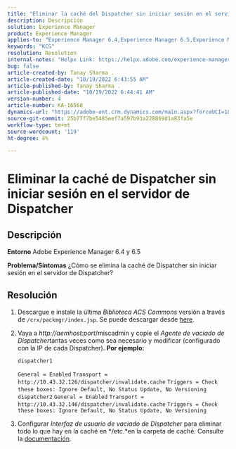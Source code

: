 ```yaml
---
title: "Eliminar la caché del Dispatcher sin iniciar sesión en el servidor de Dispatcher"
description: Descripción
solution: Experience Manager
product: Experience Manager
applies-to: "Experience Manager 6.4,Experience Manager 6.5,Experience Manager"
keywords: "KCS"
resolution: Resolution
internal-notes: "Helpx Link: https://helpx.adobe.com/experience-manager/kb/How-to-delete-the-dispatcher-cache-without-logging-into-the-Dispatchers-AEM.html"
bug: false
article-created-by: Tanay Sharma .
article-created-date: "10/19/2022 6:43:55 AM"
article-published-by: Tanay Sharma .
article-published-date: "10/19/2022 6:44:41 AM"
version-number: 4
article-number: KA-16568
dynamics-url: "https://adobe-ent.crm.dynamics.com/main.aspx?forceUCI=1&pagetype=entityrecord&etn=knowledgearticle&id=6f95dc64-794f-ed11-bba2-0022480868ff"
source-git-commit: 25b77f7be5485eef7a597b93a228869d1a83fa5e
workflow-type: tm+mt
source-wordcount: '119'
ht-degree: 4%

---
```


# Eliminar la caché de Dispatcher sin iniciar sesión en el servidor de Dispatcher

## Descripción

<b>Entorno</b>
Adobe Experience Manager 6.4 y 6.5


<b>Problema/Síntomas</b>
¿Cómo se elimina la caché de Dispatcher sin iniciar sesión en el servidor de Dispatcher?


## Resolución


1. Descargue e instale la última *Biblioteca ACS Commons* versión a través de `/crx/packmgr/index.jsp`. Se puede descargar desde [here](https://github.com/Adobe-Consulting-Services/acs-aem-commons/releases).
2. Vaya a *http://aemhost:port*/miscadmin y copie el *Agente de vaciado de Dispatcher*tantas veces como sea necesario y modificar (configurado con la IP de cada Dispatcher).
   <b>Por ejemplo:</b>



   ```
   dispatcher1
   ```


   `General = Enabled`
   `Transport = http://10.43.32.126/dispatcher/invalidate.cache`
   `Triggers = Check these boxes: Ignore Default, No Status Update, No Versioning`
   ` `
   `dispatcher2`
   `General = Enabled`
   `Transport = http://10.43.32.146/dispatcher/invalidate.cache`
   `Triggers = Check these boxes: Ignore Default, No Status Update, No Versioning`
3. Configurar *Interfaz de usuario de vaciado de Dispatcher* para eliminar todo lo que hay en la caché en */etc.*en la carpeta de caché. Consulte la [documentación](https://adobe-consulting-services.github.io/acs-aem-commons/features/dispatcher-flush-ui/index.html).

